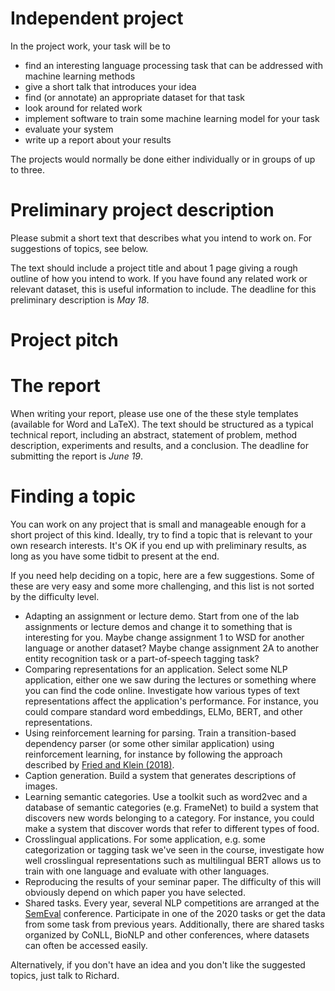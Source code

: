 # Independent project

In the project work, your task will be to

* find an interesting language processing task that can be addressed with machine learning methods
* give a short talk that introduces your idea
* find (or annotate) an appropriate dataset for that task
* look around for related work
* implement software to train some machine learning model for your task
* evaluate your system
* write up a report about your results

The projects would normally be done either individually or in groups of up to three.

# Preliminary project description

Please submit a short text that describes what you intend to work on. For suggestions of topics, see below.

The text should include a project title and about 1 page giving a rough outline of how you intend to work. If you have found any related work or relevant dataset, this is useful information to include. The deadline for this preliminary description is *May 18*.

# Project pitch

# The report

When writing your report, please use one of the these style templates (available for Word and LaTeX). The text should be structured as a typical technical report, including an abstract, statement of problem, method description, experiments and results, and a conclusion. The deadline for submitting the report is *June 19*.

# Finding a topic

You can work on any project that is small and manageable enough for a short project of this kind. Ideally, try to find a topic that is relevant to your own research interests. It's OK if you end up with preliminary results, as long as you have some tidbit to present at the end.

If you need help deciding on a topic, here are a few suggestions. Some of these are very easy and some more challenging, and this list is not sorted by the difficulty level.

* Adapting an assignment or lecture demo. Start from one of the lab assignments or lecture demos and change it to something that is interesting for you. Maybe change assignment 1 to WSD for another language or another dataset? Maybe change assignment 2A to another entity recognition task or a part-of-speech tagging task?
* Comparing representations for an application. Select some NLP application, either one we saw during the lectures or something where you can find the code online. Investigate how various types of text representations affect the application's performance. For instance, you could compare standard word embeddings, ELMo, BERT, and other representations.
* Using reinforcement learning for parsing. Train a transition-based dependency parser (or some other similar application) using reinforcement learning, for instance by following the approach described by [Fried and Klein (2018)](https://www.aclweb.org/anthology/P18-2075.pdf).
* Caption generation. Build a system that generates descriptions of images.
* Learning semantic categories. Use a toolkit such as word2vec and a database of semantic categories (e.g. FrameNet) to build a system that discovers new words belonging to a category. For instance, you could make a system that discover words that refer to different types of food.
* Crosslingual applications. For some application, e.g. some categorization or tagging task we've seen in the course, investigate how well crosslingual representations such as multilingual BERT allows us to train with one language and evaluate with other languages.
* Reproducing the results of your seminar paper. The difficulty of this will obviously depend on which paper you have selected.
* Shared tasks. Every year, several NLP competitions are arranged at the [SemEval](http://alt.qcri.org/semeval2020/index.php?id=tasks) conference. Participate in one of the 2020 tasks or get the data from some task from previous years. Additionally, there are shared tasks organized by CoNLL, BioNLP and other conferences, where datasets can often be accessed easily. 

Alternatively, if you don't have an idea and you don't like the suggested topics, just talk to Richard. 

